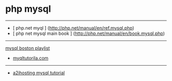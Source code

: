 
# php mysql 

---
*  [ php.net myql ] (http://php.net/manual/en/ref.mysql.php)
* [ php net mysql main book ] (http://php.net/manual/en/book.mysql.php)

---
[mysql boston playlist](https://www.youtube.com/playlist?list=PL32BC9C878BA72085)

* [myqltutorila.com](http://www.mysqltutorial.org/php-mysql/)

---

* [ a2ihosting mysql tutorial ](https://www.a2hosting.com/kb/developer-corner/mysql/connect-to-mysql-using-php)
